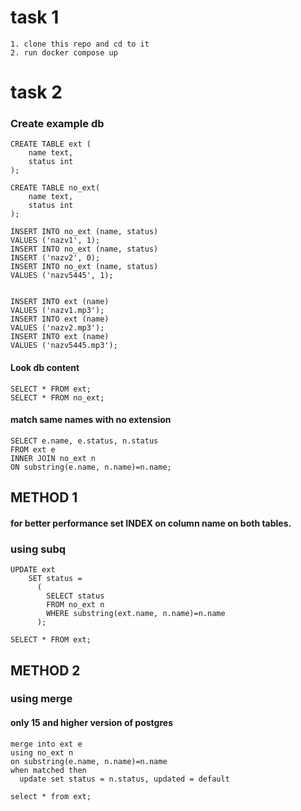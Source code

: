 # task 1 
    1. clone this repo and cd to it
    2. run docker compose up

# task 2
### Create example db

    CREATE TABLE ext (
        name text,
        status int
    );

    CREATE TABLE no_ext(
        name text,
        status int
    );

    INSERT INTO no_ext (name, status) 
    VALUES ('nazv1', 1);
    INSERT INTO no_ext (name, status) 
    INSERT ('nazv2', 0);
    INSERT INTO no_ext (name, status) 
    VALUES ('nazv5445', 1);


    INSERT INTO ext (name) 
    VALUES ('nazv1.mp3');
    INSERT INTO ext (name) 
    VALUES ('nazv2.mp3');
    INSERT INTO ext (name) 
    VALUES ('nazv5445.mp3');


#### Look db content
    SELECT * FROM ext;
    SELECT * FROM no_ext;

#### match same names with no extension 
    SELECT e.name, e.status, n.status 
    FROM ext e 
    INNER JOIN no_ext n 
    ON substring(e.name, n.name)=n.name;

## METHOD 1
#### for better performance set INDEX on column name on both tables.

### using subq
    UPDATE ext
        SET status = 
          (
            SELECT status 
            FROM no_ext n
            WHERE substring(ext.name, n.name)=n.name
          );
  
    SELECT * FROM ext;
## METHOD 2
### using merge 
#### only 15 and higher version of postgres
    merge into ext e
    using no_ext n
    on substring(e.name, n.name)=n.name
    when matched then
      update set status = n.status, updated = default

    select * from ext;
